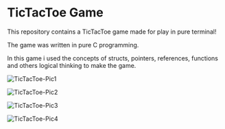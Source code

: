 # TicTacToe Game
This repository contains a TicTacToe game made for play in pure terminal!

The game was written in pure C programming.

In this game i used the concepts of structs, pointers, references, functions and others logical thinking to make the game.


![TicTacToe-Pic1](https://github.com/user-attachments/assets/afc2ea1a-b6e5-49f2-b53b-5d31e0fa184a)

![TicTacToe-Pic2](https://github.com/user-attachments/assets/52473de4-6955-4ce1-9237-34af56400adc)

![TicTacToe-Pic3](https://github.com/user-attachments/assets/fceb1f98-2abd-4fa7-873d-466c97ed8f02)

![TicTacToe-Pic4](https://github.com/user-attachments/assets/49b72593-6f1d-403e-8f71-ed07786738c3)
